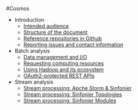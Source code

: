 #<a name="top"></a>Cosmos

* Introduction
    * [Intended audience](./introduction.md#section1)
    * [Structure of the document](./introduction.md#section2)
    * [Reference repositories in Github](./introduction.md#section3)
    * [Reporting issues and contact information](./introduction.md#section4)
* Batch analysis
    * [Data management and I/O](./batch/data_management_and_io.md)
    * [Requesting computing resources](./batch/request_computing_resources.md)
    * [Using Hadoop and its ecosystem](./batch/using_hadoop_and_ecosystem.md)
    * [OAuth2-protected REST APIs](./batch/oauth2_rest_apis.md)
* Stream analysis
    * [Stream processing: Apche Storm & Sinfonier](./streaming/stream_processing_storm_sinfonier.md)
    * [Stream processing: Sinfonier Topologies](./streaming/user_and_programmer_manual/streaming/stream_processing_sinfonier_topologies.md)
    * [Stream processing: Sinfonier Modules](./streaming/stream_processing_sinfonier_modules.md)